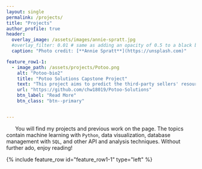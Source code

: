 ```yaml
---
layout: single
permalink: /projects/
title: "Projects"
author_profile: true
header:
  overlay_image: /assets/images/annie-spratt.jpg
  #overlay_filter: 0.01 # same as adding an opacity of 0.5 to a black background
  caption: "Photo credit: [**Annie Spratt**](https://unsplash.com)"

feature_row1-1:
  - image_path: /assets/projects/Potoo.png
    alt: "Potoo-bio2"
    title: "Potoo Solutions Capstone Project"
    text: "This project aims to predict the third-party sellers' resources with Python. After spending most of the time on data cleaning and pre-processing, machine learning algorithms were applied to predict the outcomes. As a result, the model has 88% accuracy. Besides, several business insights are generated based on feature importance and partial dependence plots(PDP)."
    url: "https://github.com/chw18019/Potoo-Solutions"
    btn_label: "Read More"
    btn_class: "btn--primary"


---
```

&nbsp;&nbsp;&nbsp;&nbsp;&nbsp;&nbsp;You will find my projects and previous work on the page. The topics contain machine learning with `Python`, data visualization, database management with `SQL`, and other API and analysis techniques. Without further ado, enjoy reading!

{% include feature_row id="feature_row1-1" type="left" %}
